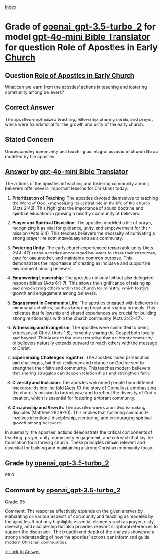 
[Index](../../../../index.md)
# Grade of [openai_gpt-3.5-turbo_2](../../../grading_models/openai_gpt-3.5-turbo_2.md) for model [gpt-4o-mini Bible Translator](../../../answering_models/gpt-4o-mini_Bible_Translator.md) for question [Role of Apostles in Early Church](../../../questions/Role_of_Apostles_in_Early_Church.md)

## Question [Role of Apostles in Early Church](../../../questions/Role_of_Apostles_in_Early_Church.md)
What can we learn from the apostles' actions in teaching and fostering community among believers?

## Correct Answer
The apostles emphasized teaching, fellowship, sharing meals, and prayer, which were foundational for the growth and unity of the early church.

## Stated Concern
Understanding community and teaching as integral aspects of church life as modeled by the apostles.

## [Answer](../Role_of_Apostles_in_Early_Church.md) by [gpt-4o-mini Bible Translator](../../../answering_models/gpt-4o-mini_Bible_Translator.md)
The actions of the apostles in teaching and fostering community among believers offer several important lessons for Christians today:

1. **Prioritization of Teaching**: The apostles devoted themselves to teaching the Word of God, emphasizing its central role in the life of the church (Acts 2:42). This highlights the importance of sound doctrine and spiritual education in growing a healthy community of believers.

2. **Prayer and Spiritual Discipline**: The apostles modeled a life of prayer, recognizing it as vital for guidance, unity, and empowerment for their mission (Acts 6:4). This teaches believers the necessity of cultivating a strong prayer life both individually and as a community.

3. **Fostering Unity**: The early church experienced remarkable unity (Acts 2:44-47) as the apostles encouraged believers to share their resources, care for one another, and maintain a common purpose. This demonstrates the importance of creating an inclusive and supportive environment among believers.

4. **Empowering Leadership**: The apostles not only led but also delegated responsibilities (Acts 6:1-7). This shows the significance of raising up and empowering others within the church for ministry, which fosters growth and engagement among believers.

5. **Engagement in Community Life**: The apostles engaged with believers in communal activities, such as breaking bread and sharing in meals. This indicates that fellowship and shared experiences are crucial for building strong relationships within the church community (Acts 2:42-47).

6. **Witnessing and Evangelism**: The apostles were committed to being witnesses of Christ (Acts 1:8), fervently sharing the Gospel both locally and beyond. This leads to the understanding that a vibrant community of believers naturally extends outward to reach others with the message of Christ.

7. **Experiencing Challenges Together**: The apostles faced persecution and challenges, but their resilience and reliance on God served to strengthen their faith and community. This teaches modern believers that sharing struggles can deepen relationships and strengthen faith.

8. **Diversity and Inclusion**: The apostles welcomed people from different backgrounds into the fold (Acts 10, the story of Cornelius), emphasizing the church's mission to be inclusive and to reflect the diversity of God's creation, which is essential for fostering a vibrant community.

9. **Discipleship and Growth**: The apostles were committed to making disciples (Matthew 28:19-20). This implies that fostering community involves intentional discipleship, mentoring, and encouraging spiritual growth among believers.

In summary, the apostles' actions demonstrate the critical components of teaching, prayer, unity, community engagement, and outreach that lay the foundation for a thriving church. These principles remain relevant and essential for building and maintaining a strong Christian community today.

## Grade by [openai_gpt-3.5-turbo_2](../../../grading_models/openai_gpt-3.5-turbo_2.md)
95.0

## Comment by [openai_gpt-3.5-turbo_2](../../../grading_models/openai_gpt-3.5-turbo_2.md)
Grade: 95

Comment: The response effectively expands on the given answer by elaborating on various aspects of community and teaching as modeled by the apostles. It not only highlights essential elements such as prayer, unity, diversity, and discipleship but also provides relevant scriptural references to support the discussion. The breadth and depth of the analysis showcase a strong understanding of how the apostles' actions can inform and guide modern Christian communities.

[&lt;- Link to Answer](../Role_of_Apostles_in_Early_Church.md)

